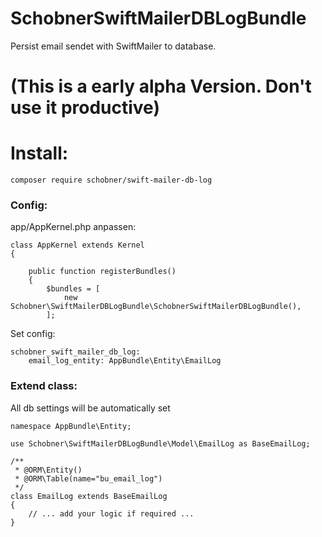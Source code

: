 # SchobnerSwiftMailerDBLogBundle
Persist email sendet with SwiftMailer to database.

# (This is a early alpha Version. Don't use it productive)

# Install:

```composer require schobner/swift-mailer-db-log```

### Config:
app/AppKernel.php anpassen:

```
class AppKernel extends Kernel
{

    public function registerBundles()
    {
        $bundles = [
            new Schobner\SwiftMailerDBLogBundle\SchobnerSwiftMailerDBLogBundle(),
        ];

```
Set config:
```
schobner_swift_mailer_db_log:
    email_log_entity: AppBundle\Entity\EmailLog
```

### Extend class:
All db settings will be automatically set
```
namespace AppBundle\Entity;

use Schobner\SwiftMailerDBLogBundle\Model\EmailLog as BaseEmailLog;

/**
 * @ORM\Entity()
 * @ORM\Table(name="bu_email_log")
 */
class EmailLog extends BaseEmailLog
{
    // ... add your logic if required ...
}

```
